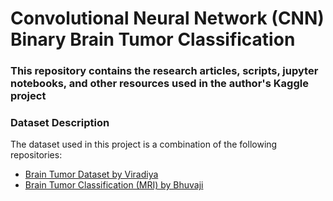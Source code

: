 # Convolutional Neural Network (CNN) Binary Brain Tumor Classification
<h3>This repository contains the research articles, scripts, jupyter notebooks, and other resources used in the author's <b>Kaggle</b> project</h3>

### Dataset Description
The dataset used in this project is a combination of the following repositories:
- [Brain Tumor Dataset by Viradiya](https://www.kaggle.com/datasets/preetviradiya/brian-tumor-dataset)
- [Brain Tumor Classification (MRI) by Bhuvaji](https://www.kaggle.com/datasets/sartajbhuvaji/brain-tumor-classification-mri/data)


